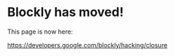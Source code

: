 # Blockly has moved! #

This page is now here:

https://developers.google.com/blockly/hacking/closure